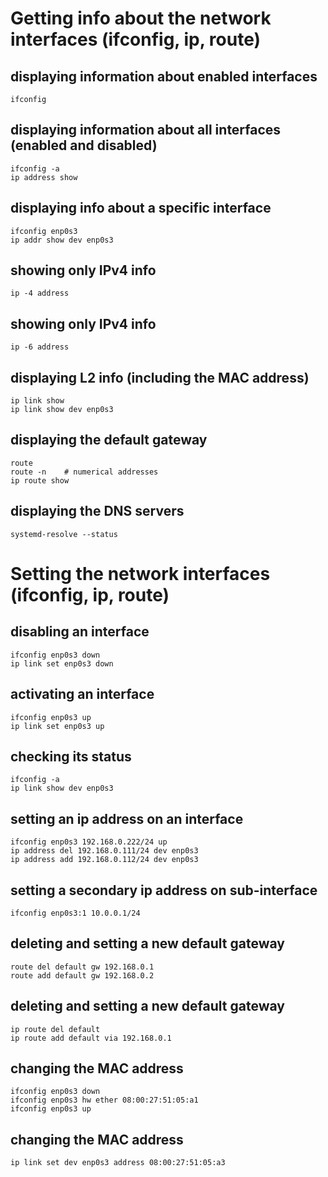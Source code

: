 # Getting info about the network interfaces (ifconfig, ip, route)

## displaying information about enabled interfaces

```
ifconfig
```

## displaying information about all interfaces (enabled and disabled)

```
ifconfig -a
ip address show
```

## displaying info about a specific interface

```
ifconfig enp0s3
ip addr show dev enp0s3
```

## showing only IPv4 info

```
ip -4 address
```

## showing only IPv4 info

```
ip -6 address
```

## displaying L2 info (including the MAC address)

```
ip link show
ip link show dev enp0s3
```

## displaying the default gateway

```
route 
route -n    # numerical addresses
ip route show
```

## displaying the DNS servers

```
systemd-resolve --status
```


# Setting the network interfaces (ifconfig, ip, route)

## disabling an interface

```
ifconfig enp0s3 down
ip link set enp0s3 down
```

## activating an interface

```
ifconfig enp0s3 up
ip link set enp0s3 up
```

## checking its status

```
ifconfig -a
ip link show dev enp0s3
```

## setting an ip address on an interface

```
ifconfig enp0s3 192.168.0.222/24 up
ip address del 192.168.0.111/24 dev enp0s3
ip address add 192.168.0.112/24 dev enp0s3
```


## setting a secondary ip address on sub-interface

```
ifconfig enp0s3:1 10.0.0.1/24
```

## deleting and setting a new default gateway

```
route del default gw 192.168.0.1
route add default gw 192.168.0.2
```

## deleting and setting a new default gateway

```
ip route del default
ip route add default via 192.168.0.1
```

## changing the MAC address

```
ifconfig enp0s3 down
ifconfig enp0s3 hw ether 08:00:27:51:05:a1
ifconfig enp0s3 up
```

## changing the MAC address

```
ip link set dev enp0s3 address 08:00:27:51:05:a3
```